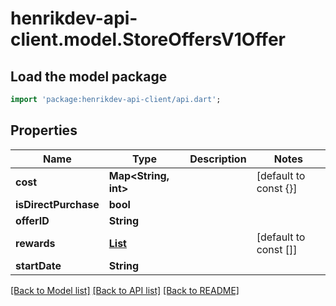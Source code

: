# henrikdev-api-client.model.StoreOffersV1Offer

## Load the model package
```dart
import 'package:henrikdev-api-client/api.dart';
```

## Properties
Name | Type | Description | Notes
------------ | ------------- | ------------- | -------------
**cost** | **Map<String, int>** |  | [default to const {}]
**isDirectPurchase** | **bool** |  | 
**offerID** | **String** |  | 
**rewards** | [**List<StoreOffersV1Reward>**](StoreOffersV1Reward.md) |  | [default to const []]
**startDate** | **String** |  | 

[[Back to Model list]](../README.md#documentation-for-models) [[Back to API list]](../README.md#documentation-for-api-endpoints) [[Back to README]](../README.md)


